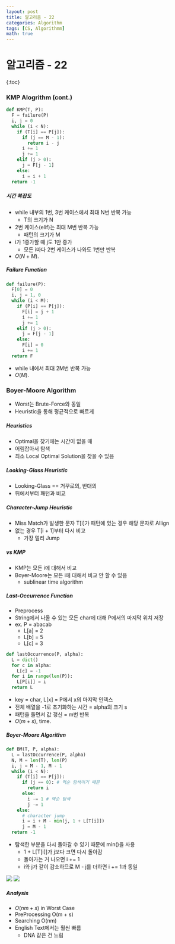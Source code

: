 ```yaml
---
layout: post
title: 알고리즘 - 22
categories: Algorithm
tags: [CS, Algorithmm]
math: true
---
```


# 알고리즘 - 22

{:toc}

### KMP Alogrithm (cont.)

```python
def KMP(T, P):
  F = failure(P)
  i, j = 0
  while (i < N):
    if (T[i] == P[j]):
      if (j == M - 1):
        return i - j
      i += 1
      j += 1
    elif (j > 0):
      j = F[j - 1]
    else:
      i = i + 1
  return -1
```

##### 시간 복잡도

- while 내부의 1번, 3번 케이스에서 최대 N번 반복 가능
  - T의 크기가 N
- 2번 케이스(elif)는 최대 M번 반복 가능
  - 패턴의 크기가 M
- i가 1증가할 때 j도 1만 증가
  - 모든 i마다 2번 케이스가 나와도 1번만 반복
- $O(N + M)$.

##### Failure Function

```python
def failure(P):
  F[0] = 0
  i, j = 1, 0
  while (i < M):
    if (P[i] == P[j]):
      F[i] = j + 1
      i += 1
      j += 1
    elif (j > 0):
      j = F[j - 1]
    else:
      F[i] = 0
      i += 1
  return F
```

- while 내에서 최대 2M번 반복 가능
- $O(M)$.

### Boyer-Moore Algorithm

- Worst는 Brute-Force와 동일
- Heuristic을 통해 평균적으로 빠르게

##### Heuristics

- Optimal을 찾기에는 시간이 없을 때
- 어림잡아서 탐색
- 최소 Local Optimal Solution을 찾을 수 있음

##### Looking-Glass Heuristic

- Looking-Glass == 거꾸로의, 반대의
- 뒤에서부터 패턴과 비교

##### Character-Jump Heuristic

- Miss Match가 발생한 문자 T[i]가 패턴에 있는 경우 해당 문자로 Allign
- 없는 경우 T[i + 1]부터 다시 비교
  - 가장 멀리 Jump

##### vs KMP

- KMP는 모든 i에 대해서 비교
- Boyer-Moore는 모든 i에 대해서 비교 안 할 수 있음
  - sublinear time algorithm

##### Last-Occurrence Function

- Preprocess
- String에서 나올 수 있는 모든 char에 대해 P에서의 마지막 위치 저장
- ex. P = abacab
  - L[a] = 2
  - L[b] = 5
  - L[c] = 3

```python
def lastOccurrence(P, alpha):
  L = dict()
  for c in alpha:
    L[c] = -1
  for i in range(len(P)):
    L[P[i]] = i
  return L
```

- key = char, L[x] = P에서 x의 마지막 인덱스
- 전체 배열을 -1로 초기화하는 시간 = alpha의 크기 s
- 패턴을 돌면서 값 갱신 = m번 반복
- $O(m + s)$\, time.

##### Boyer-Moore Algorithm

```python
def BM(T, P, alpha):
  L = lastOccurrence(P, alpha)
  N, M = len(T), len(P)
  i, j = M - 1, M - 1
  while (i < N):
    if (T[i] == P[j]):
      if (j == 0): # 역순 탐색이기 때문
        return i
      else:
        i -= 1 # 역순 탐색
        j -= 1
    else:
      # character jump
      i = i + M - min(j, 1 + L[T[i]])
      j = M - 1
  return -1
```

- 탐색한 부분을 다시 돌아갈 수 있기 때문에 min()을 사용
  - 1 + L[T[i]]가 j보다 크면 다시 돌아감
  - 돌아가는 거 나오면 i += 1
  - i와 j가 같이 감소하므로 M - j를 더하면 i += 1과 동일

<img src="https://github.com/L-Hyun/L-Hyun.github.io/blob/main/assets/Algorithm/22-2.png?raw=true" />
<img src="https://github.com/L-Hyun/L-Hyun.github.io/blob/main/assets/Algorithm/22-1.png?raw=true" />

##### Analysis

- $O(nm + s)$ in Worst Case
- PreProcessing O(m + s)
- Searching O(nm)
- English Text에서는 훨씬 빠름
  - DNA 같은 건 느림
